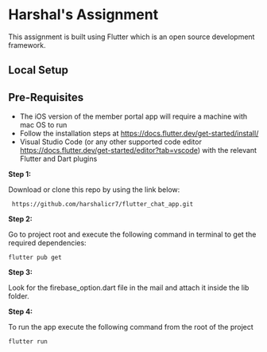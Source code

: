 # Harshal's Assignment

This assignment is built using Flutter which is an open source development framework.

## Local Setup

## Pre-Requisites

- The iOS version of the member portal app will require a machine with mac OS to run
- Follow the installation steps at https://docs.flutter.dev/get-started/install/
- Visual Studio Code (or any other supported code editor https://docs.flutter.dev/get-started/editor?tab=vscode) with the relevant Flutter and Dart plugins

**Step 1:**

Download or clone this repo by using the link below:

```
 https://github.com/harshalicr7/flutter_chat_app.git

```

**Step 2:**

Go to project root and execute the following command in terminal to get the required dependencies:

```
flutter pub get
```

**Step 3:**

Look for the firebase_option.dart file in the mail and attach it inside the lib folder.

**Step 4:**

To run the app execute the following command from the root of the project

```
flutter run
```
